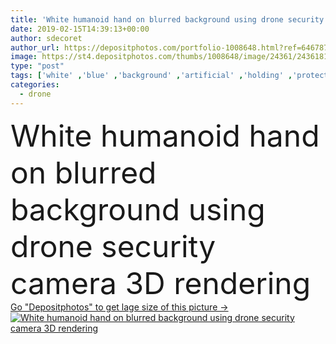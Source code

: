 ```yaml
---
title: 'White humanoid hand on blurred background using drone security camera 3D rendering'
date: 2019-02-15T14:39:13+00:00
author: sdecoret
author_url: https://depositphotos.com/portfolio-1008648.html?ref=64678756
image: https://st4.depositphotos.com/thumbs/1008648/image/24361/243618116/api_thumb_450.jpg?forcejpeg=true
type: "post"
tags: ['white' ,'blue' ,'background' ,'artificial' ,'holding' ,'protection' ,'man' ,'tech' ,'technology' ,'3d' ,'hand' ,'machine' ,'modern' ,'futuristic' ,'woman' ,'finger' ,'digital' ,'monitor' ,'arm' ,'intelligence' ,'camera' ,'private' ,'touching' ,'using' ,'science' ,'future' ,'safety' ,'security' ,'protect' ,'system' ,'robot' ,'cyborg' ,'control' ,'video' ,'mechanical' ,'alarm' ,'spy' ,'android' ,'robotic' ,'surveillance' ,'bionic' ,'privacy' ,'cybernetic' ,'humanoid' ,'CCTV' ,'drone' ,'3d rendering' ,'Artificial Intelligence' ]
categories: 
  - drone
---
```

<div aling="center">
            <font size="60"> White humanoid hand on blurred background using drone security camera 3D rendering</font>   
</div>
<div>
    <a href='https://st4.depositphotos.com/thumbs/1008648/image/24361/243618116/api_thumb_450.jpg?forcejpeg=true?ref=64678756' target=_blank > Go "Depositphotos" to get lage size of this picture ->
        <img href='https://st4.depositphotos.com/thumbs/1008648/image/24361/243618116/api_thumb_450.jpg?forcejpeg=true?ref=64678756' src='https://st4.depositphotos.com/1008648/24361/i/950/depositphotos_243618116-stock-photo-white-humanoid-hand-blurred-background.jpg?forcejpeg=true' alt='White humanoid hand on blurred background using drone security camera 3D rendering' >
    </a>
</div>
